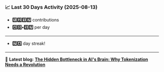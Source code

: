 <!--START_STATS-->
### 📈 Last 30 Days Activity (2025-08-13)  
- **1️⃣2️⃣1️⃣7️⃣** contributions  
- **4️⃣0️⃣•5️⃣7️⃣** per day
---
- **7️⃣4️⃣** day streak!
---
📝 **Latest blog:** [**The Hidden Bottleneck in AI's Brain: Why Tokenization Needs a Revolution**](https://andriak.com/blog/tokenization-revolution)
<!--END_STATS-->
